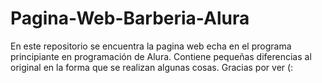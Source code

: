 # Pagina-Web-Barberia-Alura
En este repositorio se encuentra la pagina web echa en el programa principiante en programación de Alura. Contiene pequeñas diferencias al original en la forma que se realizan algunas cosas. Gracias por ver (:
